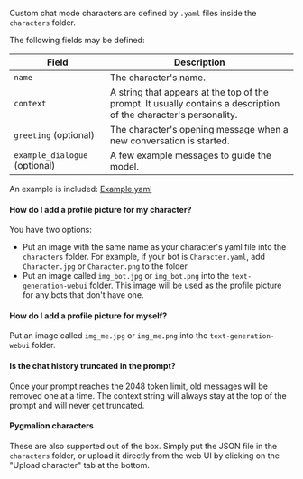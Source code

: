 Custom chat mode characters are defined by `.yaml` files inside the `characters` folder.

The following fields may be defined:

| Field | Description |
|-------|-------------|
| `name` | The character's name. |
| `context` | A string that appears at the top of the prompt. It usually contains a description of the character's personality. |
| `greeting` (optional) | The character's opening message when a new conversation is started. |
| `example_dialogue` (optional) | A few example messages to guide the model. |

An example is included: [Example.yaml](https://github.com/oobabooga/text-generation-webui/blob/main/characters/Example.yaml)

#### How do I add a profile picture for my character?

You have two options:

* Put an image with the same name as your character's yaml file into the `characters` folder. For example, if your bot is `Character.yaml`, add `Character.jpg` or `Character.png` to the folder.
* Put an image called `img_bot.jpg` or `img_bot.png` into the `text-generation-webui` folder. This image will be used as the profile picture for any bots that don't have one.

#### How do I add a profile picture for myself?

Put an image called `img_me.jpg` or `img_me.png` into the `text-generation-webui` folder.

#### Is the chat history truncated in the prompt?

Once your prompt reaches the 2048 token limit, old messages will be removed one at a time. The context string will always stay at the top of the prompt and will never get truncated.

#### Pygmalion characters

These are also supported out of the box. Simply put the JSON file in the `characters` folder, or upload it directly from the web UI by clicking on the "Upload character" tab at the bottom.